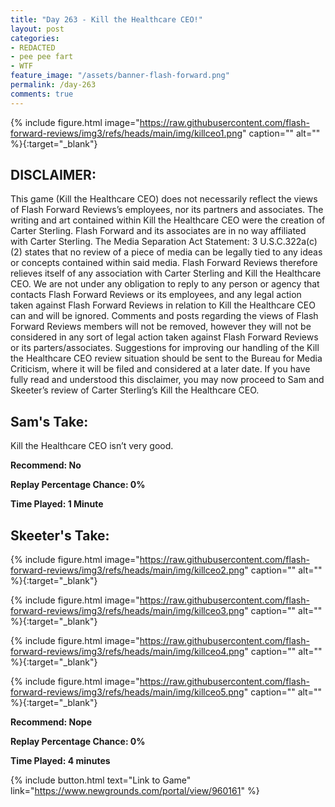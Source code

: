 ```yaml
---
title: "Day 263 - Kill the Healthcare CEO!"
layout: post
categories:
- REDACTED
- pee pee fart
- WTF
feature_image: "/assets/banner-flash-forward.png"
permalink: /day-263
comments: true
---
```


{% include figure.html image="https://raw.githubusercontent.com/flash-forward-reviews/img3/refs/heads/main/img/killceo1.png" caption="" alt="" %}{:target="_blank"}
 
## DISCLAIMER: 

This game (Kill the Healthcare CEO) does not necessarily reflect the views of Flash Forward Reviews’s employees, nor its partners and associates. The writing and art contained within Kill the Healthcare CEO were the creation of Carter Sterling. Flash Forward and its associates are in no way affiliated with Carter Sterling. The Media Separation Act Statement: 3 U.S.C.322a(c)(2) states that no review of a piece of media can be legally tied to any ideas or concepts contained within said media. Flash Forward Reviews therefore relieves itself of any association with Carter Sterling and Kill the Healthcare CEO. We are not under any obligation to reply to any person or agency that contacts Flash Forward Reviews or its employees, and any legal action taken against Flash Forward Reviews in relation to Kill the Healthcare CEO can and will be ignored. Comments and posts regarding the views of Flash Forward Reviews members will not be removed, however they will not be considered in any sort of legal action taken against Flash Forward Reviews or its parters/associates. Suggestions for improving our handling of the Kill the Healthcare CEO review situation should be sent to the Bureau for Media Criticism, where it will be filed and considered at a later date. If you have fully read and understood this disclaimer, you may now proceed to Sam and Skeeter’s review of Carter Sterling’s Kill the Healthcare CEO.

## Sam's Take:

Kill the Healthcare CEO isn’t very good.

**Recommend: No**

**Replay Percentage Chance: 0%**

**Time Played: 1 Minute**

## Skeeter's Take:

{% include figure.html image="https://raw.githubusercontent.com/flash-forward-reviews/img3/refs/heads/main/img/killceo2.png" caption="" alt="" %}{:target="_blank"}

{% include figure.html image="https://raw.githubusercontent.com/flash-forward-reviews/img3/refs/heads/main/img/killceo3.png" caption="" alt="" %}{:target="_blank"}

{% include figure.html image="https://raw.githubusercontent.com/flash-forward-reviews/img3/refs/heads/main/img/killceo4.png" caption="" alt="" %}{:target="_blank"}

{% include figure.html image="https://raw.githubusercontent.com/flash-forward-reviews/img3/refs/heads/main/img/killceo5.png" caption="" alt="" %}{:target="_blank"}

**Recommend: Nope**

**Replay Percentage Chance: 0%**

**Time Played: 4 minutes** 

{% include button.html text="Link to Game" link="https://www.newgrounds.com/portal/view/960161" %}